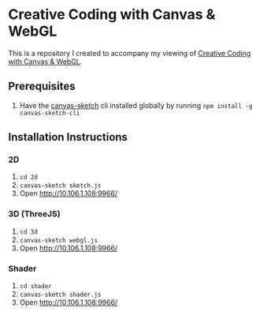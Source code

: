 # Creative Coding with Canvas & WebGL
This is a repository I created to accompany my viewing of [Creative Coding with Canvas & WebGL](https://github.com/mattdesl/workshop-generative-art).

## Prerequisites

1. Have the [canvas-sketch](https://github.com/mattdesl/canvas-sketch/) cli installed globally by running `npm install -g canvas-sketch-cli`

## Installation Instructions

### 2D

1. `cd 2d`
1. `canvas-sketch sketch.js`
1. Open http://10.106.1.108:9966/

### 3D (ThreeJS)

1. `cd 3d`
1. `canvas-sketch webgl.js`
1. Open http://10.106.1.108:9966/

### Shader

1. `cd shader`
1. `canvas-sketch shader.js`
1. Open http://10.106.1.108:9966/
